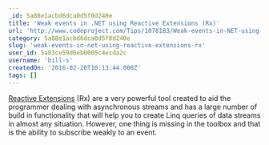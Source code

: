```yaml
---
_id: 5a88e1acbd6dca0d5f0d240e
title: 'Weak events in .NET using Reactive Extensions (Rx)'
url: 'http://www.codeproject.com/Tips/1078183/Weak-events-in-NET-using-Reactive-Extensions-Rx'
category: 5a88e1acbd6dca0d5f0d240e
slug: 'weak-events-in-net-using-reactive-extensions-rx'
user_id: 5a83ce59d6eb0005c4ecda2c
username: 'bill-s'
createdOn: '2016-02-20T10:13:44.000Z'
tags: []
---
```


<a href="https://msdn.microsoft.com/en-us/data/gg577609.aspx">Reactive Extensions</a> (Rx) are a very powerful tool created to aid the programmer dealing with asynchronous streams and has a large number of build in functionality that will help you to create Linq queries of data streams in almost any situation. However, one thing is missing in the toolbox and that is the ability to subscribe weakly to an event.
